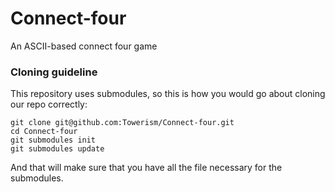 # Connect-four
An ASCII-based connect four game
### Cloning guideline
This repository uses submodules, so this is how you would go about cloning our repo correctly:
```
git clone git@github.com:Towerism/Connect-four.git
cd Connect-four
git submodules init
git submodules update
```
And that will make sure that you have all the file necessary for the submodules.

